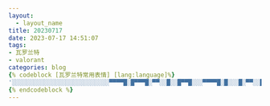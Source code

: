 ```yaml
---
layout:
  - layout_name
title: 20230717
date: 2023-07-17 14:51:07
tags:
- 瓦罗兰特
- valorant
categories: blog
{% codeblock [瓦罗兰特常用表情] [lang:language]%}
'░░░░░░░░░░░░░░░░░░░░░░░░░░░▀▀▀▀█░█▀▀▀█░▀▀░░█░░█▀▀█░░░▀▀▀▀█░█░░░█░▀▀░░█░▀▀░░█░░░▀▀▀▀▀░▀▀▀▀▀░▀▀▀▀░░░▀▀▀▀░░░░░░░░░░░░░░░░░░░░░░░░░░░░'
{% endcodeblock %}
---
```

